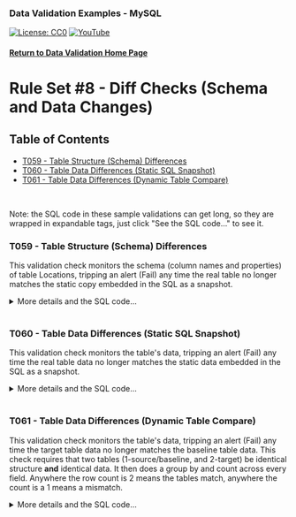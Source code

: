 ### Data Validation Examples - MySQL
[![License: CC0](https://img.shields.io/badge/License-CC0-red)](LICENSE "Creative Commons Zero License by DataResearchLabs (effectively = Public Domain")
[![YouTube](https://img.shields.io/badge/YouTube-DataResearchLabs-brightgreen)](http://www.DataResearchLabs.com)
#### [Return to Data Validation Home Page](https://github.com/DataResearchLabs/sql_scripts/blob/main/data_validation_scripts.md)

# Rule Set #8 - Diff Checks (Schema and Data Changes)

## Table of Contents
 - <a href="#t059">T059 - Table Structure (Schema) Differences</a>
 - <a href="#t060">T060 - Table Data Differences (Static SQL Snapshot)</a>
 - <a href="#t061">T061 - Table Data Differences (Dynamic Table Compare)</a>
<br>


Note: the SQL code in these sample validations can get long, so they are wrapped in expandable tags, just click "See the SQL code..." to see it.

<a id="t059" class="anchor" href="#t059" aria-hidden="true"> </a>
### T059 - Table Structure (Schema) Differences
This validation check monitors the schema (column names and properties) of table Locations, tripping an alert (Fail) any time the real table no longer matches the static copy embedded in the SQL as a snapshot.

<details><summary>More details and the SQL code...</summary><br>
 
* The first common table expression (CTE) or subquery is named "expected".  It is a static snapshot of what the locaton table's schema should look like, including the ordinal position, the column name, the data type, and whether the column is nullable.  To re-factor the SQL below, this is the only section that you'd heavily edit.
* The second CTR or subquery is named "actual".  It is a dynamic snapshot of the location table's current structure based on Oracle system tables.  It derives a compact data type with length, scale, and precision appended.  The only minor re-factoring of this CTE you'd need ni order to re-use this on your projects would be the owner and table names in the WHERE clause; everything else should remain unchanged.
* The third CTR or subquery is named "dut", short for data under test.  This is where the business logic is applied to derive rejection codes (eg: table does not exist, or expected column is missing or has a property that changed).
* Finally, the simple SELECT at the bottom returns "P" for pass if there are no differences (rejections) found, or "FAIL" if there were.
                    
 ```sql
WITH expected 
AS (
          SELECT 1 AS ord_pos, 'LOCATION_ID'    AS column_nm, 'decimal(4,0)' AS data_typ, 'NOT NULL' AS nullable
    UNION SELECT 2 AS ord_pos, 'STREET_ADDRESS' AS column_nm, 'varchar(40)'  AS data_typ, 'NULL'     AS nullable
    UNION SELECT 3 AS ord_pos, 'POSTAL_CODE'    AS column_nm, 'varchar(12)'  AS data_typ, 'NULL'     AS nullable
    UNION SELECT 4 AS ord_pos, 'CITY'           AS column_nm, 'varchar(30)'  AS data_typ, 'NOT NULL' AS nullable
    UNION SELECT 5 AS ord_pos, 'STATE_PROVINCE' AS column_nm, 'varchar(25)'  AS data_typ, 'NULL'     AS nullable
    UNION SELECT 6 AS ord_pos, 'COUNTRY_ID'     AS column_nm, 'char(2)'      AS data_typ, 'NULL'     AS nullable
)
, actual
AS (
      SELECT
        RIGHT(CONCAT('000', CAST(tut.ORDINAL_POSITION AS CHAR(3))), 3) AS ord_pos
      , tut.column_name                                                AS column_nm
      , CONCAT(COALESCE(tut.data_type, 'unknown'), 
        CASE WHEN tut.data_type IN('varchar','nvarchar')    THEN CONCAT('(', CAST(tut.CHARACTER_MAXIMUM_LENGTH AS CHAR(10)), ')')
             WHEN tut.data_type IN('char','nchar')          THEN CONCAT('(', CAST(tut.CHARACTER_MAXIMUM_LENGTH AS CHAR(10)), ')')
             WHEN tut.data_type ='date'                     THEN CONCAT('(', CAST(tut.DATETIME_PRECISION AS CHAR(10)), ')')
             WHEN tut.data_type ='datetime'                 THEN CONCAT('(', CAST(tut.DATETIME_PRECISION AS CHAR(10)), ')')
             WHEN tut.data_type LIKE '%int%'                THEN CONCAT('(', CAST(tut.NUMERIC_PRECISION AS CHAR(10)), ')')
             WHEN tut.data_type = 'uniqueidentifier'        THEN '(16)'
             WHEN tut.data_type = 'money'                   THEN CONCAT('(', CAST(tut.NUMERIC_PRECISION AS CHAR(10)), ')')
             WHEN tut.data_type = 'decimal'                 THEN CONCAT('(', CAST(tut.NUMERIC_PRECISION AS CHAR(10)), ',', CAST(tut.NUMERIC_SCALE AS CHAR(10)), ')')
             WHEN tut.data_type = 'numeric'                 THEN CONCAT('(', CAST(tut.NUMERIC_PRECISION AS CHAR(10)), ',', CAST(tut.NUMERIC_SCALE AS CHAR(10)), ')')
             WHEN tut.data_type = 'varbinary'               THEN CONCAT('(', CAST(tut.CHARACTER_MAXIMUM_LENGTH AS CHAR(10)), ')')
             WHEN tut.data_type = 'xml'                     THEN CONCAT('(', CAST(tut.CHARACTER_MAXIMUM_LENGTH AS CHAR(10)), ')')
             WHEN tut.data_type IN('char','nchar')          THEN CONCAT('(', CAST(tut.CHARACTER_MAXIMUM_LENGTH AS CHAR(10)), ')')
             WHEN tut.CHARACTER_MAXIMUM_LENGTH IS NOT NULL  THEN CONCAT('(', CAST(tut.CHARACTER_MAXIMUM_LENGTH AS CHAR(10)), ')')
             WHEN tut.DATETIME_PRECISION IS NOT NULL        THEN CONCAT('(', CAST(tut.DATETIME_PRECISION AS CHAR(10)), ')')
             WHEN tut.NUMERIC_PRECISION IS NOT NULL
              AND tut.NUMERIC_SCALE     IS NULL             THEN CONCAT('(', CAST(tut.NUMERIC_PRECISION AS CHAR(10)), ')')
             WHEN tut.NUMERIC_PRECISION IS NOT NULL
              AND tut.NUMERIC_SCALE     IS NOT NULL         THEN CONCAT('(', CAST(tut.NUMERIC_PRECISION AS CHAR(10)), ',', CAST(tut.NUMERIC_SCALE AS CHAR(10)), ')')
             ELSE ''
        END) AS data_typ
      , CASE WHEN tut.IS_NULLABLE = 'YES' THEN 'NULL' ELSE 'NOT NULL' END AS nullable
      FROM       INFORMATION_SCHEMA.COLUMNS  tut
      WHERE tut.table_schema  = 'DEMO_HR'
        AND tut.table_name = 'LOCATIONS'

)
, dut -- Data Under Test 
AS (
      SELECT CASE WHEN (SELECT COUNT(*) FROM actual) = 0 THEN 'REJ-01: Table [locations] does not exist (may be case sensistive name)|exp=exists|act=notExist' 
	              WHEN a.column_nm IS NULL               THEN CONCAT('REJ-01: Expected column is missing from actual schema (may be case sensitive name)|exp=', e.column_nm, '|act=IsMissing')
	              WHEN a.ord_pos <> e.ord_pos            THEN CONCAT('REJ-02: Ordinal Positions at field ', e.column_nm, ' do not match|exp=', CAST(e.ord_pos AS CHAR(3)), '|act=', CAST(a.ord_pos AS CHAR(3)))
	              WHEN a.data_typ <> e.data_typ          THEN CONCAT('REJ-03: Data Types at field ', e.column_nm, ' do not match|exp=', e.data_typ, '|act=', a.data_typ )
	              WHEN a.nullable <> e.nullable          THEN CONCAT('REJ-04: Nullable settings at field ', e.column_nm, ' do not match|exp=', e.nullable, '|act=', a.nullable)
	              ELSE 'P'
	         END AS rej_dtls
	       , 'N/A - Go browse to table structure from tree grid in UI' AS lookup_sql
      FROM      expected e 
      LEFT JOIN actual   a ON a.column_nm = e.column_nm
)

SELECT CASE WHEN COUNT(*) = 0 THEN 'P' ELSE 'FAIL' END status
, '"RS-8 Diffs" #1 - Verify TableStructure("BySQL") by comparing snapshot in SQL code vs actual schema/structure for table [locations]' AS tst_descr   
FROM dut WHERE rej_dtls <> 'P';
 ```
</details>
<br>


<a id="t060" class="anchor" href="#t060" aria-hidden="true"> </a>
### T060 - Table Data Differences (Static SQL Snapshot)
This validation check monitors the table's data, tripping an alert (Fail) any time the real table data no longer matches the static data embedded in the SQL as a snapshot.

<details><summary>More details and the SQL code...</summary><br>
 
* The first common table expression (CTE) or subquery is named "metadata".  It is a static snapshot of what the region table's expected data should contains.  To re-use this for your purposes, you'd heavily change this SQL around to match the columns and values and rows of data you want to validate.
* The second CTR or subquery is named "dut", short for data under test.  It dynamically compares the static data content (expected) above against the actual regions table data using a left join to spot missing rows, and comparing all field values (there's only one, region_name) one by one.  Any differences found will be tagged with its own rejection code (eg: REJ-02: Region Name does not match).  The expected and actual values are also listed in the inner query results.
* Finally, the simple SELECT at the bottom returns "P" for pass if there are no differences found, or "FAIL" if there were.
                    
```sql
WITH metadata 
AS (
          SELECT 1 AS region_id, 'Europe' AS region_name
    UNION SELECT 2 AS region_id, 'Americas' AS region_name
    UNION SELECT 3 AS region_id, 'Asia' AS region_name 
    UNION SELECT 4 AS region_id, 'Middle East and Africa' AS region_name
)
, dut -- Data Under Test 
AS (
  SELECT CASE WHEN r.region_id IS NULL            THEN CONCAT('REJ-01: Record is missing from metadata|exp=NotMissing|act=', CAST(m.region_id AS CHAR(4)), ' is missing')
              WHEN r.region_name <> m.region_name THEN CONCAT('REJ-02: Region_Name does not match|exp=', m.region_name, '|act=', r.region_name)
              ELSE 'P'
         END AS status
  FROM      metadata   m 
  LEFT JOIN demo_hr.regions r ON r.region_id = m.region_id
)

SELECT CASE WHEN COUNT(*) = 0 THEN 'P' ELSE 'FAIL' END status
FROM dut WHERE status <> 'P';
 ```
</details>
<br>


<a id="t061" class="anchor" href="#t061" aria-hidden="true"> </a>
### T061 - Table Data Differences (Dynamic Table Compare)
This validation check monitors the table's data, tripping an alert (Fail) any time the target table data no longer matches the baseline table data.  This check requires that two tables (1-source/baseline, and 2-target) be identical structure **and** identical data.  It then does a group by and count across every field.  Anywhere the row count is 2 means the tables match, anywhere the count is a 1 means a mismatch.

<details><summary>More details and the SQL code...</summary><br>
 
* The first common table expression (CTE) or subquery is named "non_matches".  It is does most of the heavy lifting.  This is where the target table 'jobs' and the baseline table 'jobs_snapshot' are grouped by all fields (except the tbl_nm which must be different).  Where the COUNT(*) is less than two after grouping fields and UNION ALL to combine the two sets, that is where the differences exist.
* The second CTR or subquery is named "dut", short for data under test.  It formats the output so differences are easy to spot (a concatenated string with column names and values.
* Finally, the simple SELECT at the bottom returns "P" for pass if there are no differences found, or "FAIL" if there were.
 
 ```sql
WITH non_matches
AS (
    SELECT MAX(tbl_nm) AS tbl_nm, job_id, job_title, min_salary, max_salary, COUNT(*) AS match_count_found
    FROM (
    SELECT CAST('jobs' AS CHAR(15)) AS tbl_nm,          job_id, job_title, min_salary, max_salary FROM demo_hr.JOBS  
    UNION ALL 
    SELECT CAST('jobs_snapshot' AS CHAR(15)) AS tbl_nm, job_id, job_title, min_salary, max_salary FROM demo_hr.JOBS_SNAPSHOT 
    ) comb_sets 
    GROUP BY job_id, job_title, min_salary, max_salary
    HAVING COUNT(*) < 2
)
, dut -- Data Under Test 
AS (
  SELECT CONCAT('REJ-01: Mismatch Found: tbl_nm="', tbl_nm, '", job_id="', job_id, '", job_title="', job_title 
         , '", min_salary=', CAST(min_salary AS CHAR(20)), '", max_salary=', CAST(max_salary AS CHAR(20))) AS status
         , 'Too complex, better to go manually run the SQL for "non_matches" CTE sub-table' AS lookup_sql
  FROM non_matches  
)

SELECT CASE WHEN COUNT(*) = 0 THEN 'P' ELSE 'FAIL' END status
FROM dut WHERE status <> 'P';
 ```
</details>
<br>
